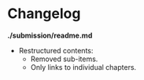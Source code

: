 # Changelog

**./submission/readme.md**
* Restructured contents:
	* Removed sub-items.
	* Only links to individual chapters.